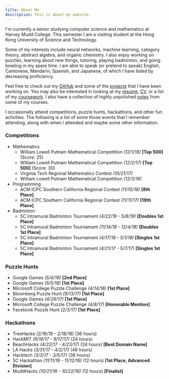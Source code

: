 ```yaml
---
title: About Me
description: This is about my website.
---
```


I'm currently a senior studying computer science and mathematics at Harvey Mudd
College. This semester I am a visiting student at the Hong Kong University of
Science and Technology.

Some of my interests include neural networks, machine learning, category
theory, abstract algebra, and organic chemistry. I also enjoy working on
puzzles, learning about new things, tutoring, playing badminton, and going
bowling in my spare time. I am able to speak (or pretend to speak) English,
Cantonese, Mandarin, Spanish, and Japanese, of which I have listed by
decreasing proficiency.

Feel free to check out my [GitHub](https://github.com/grenmester) and some of
the [projects](/projects) that I have been working on. You may also be
interested in looking at my [resume](/resume.pdf), [CV](/cv.pdf),
or a list of my [coursework](/coursework.pdf). I also have a collection
of highly unpolished [notes](/course-notes) from some of my courses.

I occasionally attend competitions, puzzle hunts, hackathons, and other fun
activities. The following is a list of some those events that I remember
attending, along with when I attended and maybe some other information.

### Competitions

* Mathematics
  * William Lowell Putnam Mathematical Competition *(12/1/18)* **[Top 500]** (Score: 25)
  * William Lowell Putnam Mathematical Competition *(12/2/17)* **[Top 500]** (Score: 30)
  * Virginia Tech Regional Mathematics Contest *(10/21/17)*
  * William Lowell Putnam Mathematical Competition *(12/3/16)*
* Programming
  * ACM ICPC Southern California Regional Contest *(11/10/18)* **[8th Place]**
  * ACM ICPC Southern California Regional Contest *(11/11/17)* **[19th Place]**
* Badminton
  * 5C Intramural Badminton Tournament *(4/22/19 - 5/8/19)* **[Doubles 1st Place]**
  * 5C Intramural Badminton Tournament *(11/14/18 - 12/4/18)* **[Doubles 1st Place]**
  * 5C Intramural Badminton Tournament *(4/17/18 - 5/1/18)* **[Singles 1st Place]**
  * 5C Intramural Badminton Tournament *(4/21/17 - 5/7/17)* **[Singles 1st Place]**

### Puzzle Hunts

* Google Games *(5/4/19)* **[2nd Place]**
* Google Games *(5/5/18)* **[1st Place]**
* Microsoft College Puzzle Challenge *(4/14/18)* **[1st Place]**
* Bloomberg Puzzle Hunt *(9/13/17)* **[1st Place]**
* Google Games *(4/29/17)* **[1st Place]**
* Microsoft College Puzzle Challenge *(4/8/17)* **[Honorable Mention]**
* Facebook Puzzle Hunt *(2/3/17)* **[1st Place]**

### Hackathons

* TreeHacks *(2/16/18 - 2/18/18)* (36 hours)
* HackMIT *(9/16/17 - 9/17/17)* (24 hours)
* BeachHacks *(4/22/17 - 4/23/17)* (24 hours) **[Best Domain Name]**
* LA Hacks *(3/31/17 - 4/2/17)* (48 hours)
* Hacktech *(3/3/17 - 3/5/17)* (36 hours)
* 5C Hackathon *(11/11/16 - 11/12/16)* (12 hours) **[1st Place, Advanced Division]**
* MuddHacks *(10/21/16 - 10/22/16)* (12 hours) **[Finalist]**
